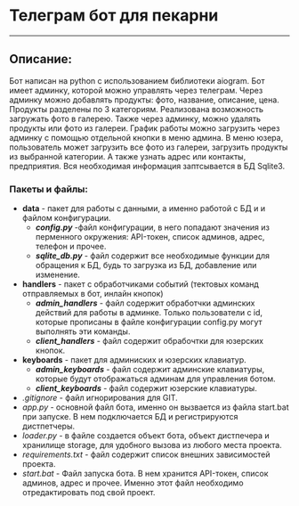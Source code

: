 # Телеграм бот для пекарни

***

## Описание:

Бот написан на python c использованием библиотеки aiogram. Бот имеет админку, которой можно управлять через телеграм.
Через админку можно добавлять продукты: фото, название, описание, цена. Продукты разделены по 3 категориям. Реализована
возможность загружать фото в галерею. Также через админку, можно удалять продукты или фото из галереи. График работы
можно загрузить через админку с помощью отдельной кнопки в меню админа. В меню юзера, пользователь может загрузить все
фото из галереи, загрузить продукты из выбранной категории. А также узнать адрес или контакты, предприятия. Вся
необходимая информация заптсывается в БД Sqlite3.

### Пакеты и файлы:

* **data** - пакет для работы с данными, а именно работой с БД и и файлом конфигурации.
    + ***config.py*** -файл конфигурации, в него попадают значения из перменного окружения: API-токен, список админов,
      адрес, телефон и прочее.
    + ***sqlite_db.py*** - файл содержит все необходимые функции для обращения к БД, будь то загрузка из БД, добавление
      или изменение.
* **handlers** - пакет с обработчиками событий (тектовых команд отправляемых в бот, инлайн кнопок)
    + ***admin_handlers*** - файл содержит обработчки админских действий для работы в админке. Только пользователи с id,
      которые прописаны в файле конфигурации config.py могут выполнять эти команды.
    + ***сlient_handlers*** - файл содержит обрабочтки для юзерских кнопок.
* **keyboards** - пакет для админиских и юзерских клавиатур.
    + ***admin_keyboards*** - файл содержит админские клавиатуры, которые будут отображаться админам для управления
      ботом.
    + ***client_keyboards*** - файл содержит юзерские клавиатуры.
* *.gitignore* - файл игнорирования для GIT.
* *app.py* - основной файл бота, именно он вызвается из файла start.bat при запуске. В нем подключается БД и
  регистрируются дистпетчеры.
* *loader.py* - в файле создается объект бота, объект дистпечера и хранилище storage, для удобного вызова из любого
  места проекта.
* *requirements.txt* - файл содержит список внешних зависимостей проекта.
* *start.bat* - Файл запуска бота. В нем хранится API-токен, список админов, адрес и прочее. Именно этот файл необходимо
  отредактировать под свой проект.